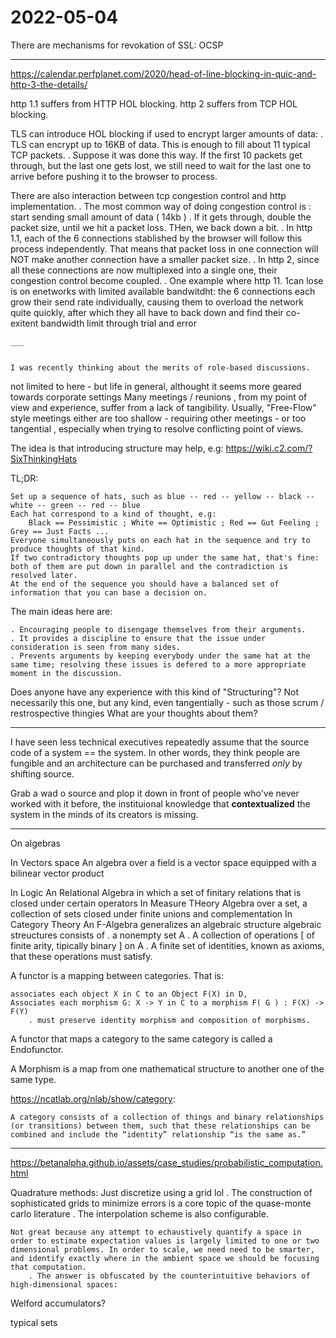 # 2022-05-04

There are mechanisms for revokation of SSL:
    OCSP



___

https://calendar.perfplanet.com/2020/head-of-line-blocking-in-quic-and-http-3-the-details/


http 1.1 suffers from HTTP HOL blocking. 
http 2 suffers from TCP HOL blocking. 


TLS can introduce HOL blocking if used to encrypt larger amounts of data:
    . TLS can encrypt up to 16KB of data. This is enough to fill about 11 typical TCP packets. 
    . Suppose it was done this way. If the first 10 packets get through, but the last one gets lost, we still need to wait for the last one to arrive before pushing it to the browser to process. 

There are also interaction between tcp congestion control and http implementation. 
    . The most common way of doing congestion control is : start sending small amount of data ( 14kb ) . If it gets through, double the packet size, until we hit a packet loss. THen, we back down a bit. 
    . In http 1.1, each of the 6 connections stablished by the browser will follow this process independently. That means that packet loss in one connection will NOT make another connection have a smaller packet size. 
    . In http 2, since all these connections are now multiplexed into a single one, their congestion control become coupled. 
    . One example where http 11. 1can lose is on enetworks with limited available bandwitdht: the 6 connections each grow their send rate individually, causing them to overload the network quite quickly, after which they all have to back down and find their co-exitent bandwidth limit through trial and error



    ___


    I was recently thinking about the merits of role-based discussions.
not limited to  here - but life in general, althought it seems more geared towards corporate settings
Many meetings / reunions , from my point of view and experience, suffer from a lack of tangibility. 
Usually, "Free-Flow" style meetings either are too shallow - requiring other meetings - or too tangential , especially when trying to resolve conflicting point of views.

The idea is that introducing structure may help, e.g: https://wiki.c2.com/?SixThinkingHats

TL;DR:

	Set up a sequence of hats, such as blue -- red -- yellow -- black -- white -- green -- red -- blue
	Each hat correspond to a kind of thought, e.g: 
		Black == Pessimistic ; White == Optimistic ; Red == Gut Feeling ; Grey == Just Facts ...
	Everyone simultaneously puts on each hat in the sequence and try to produce thoughts of that kind.
	If two contradictory thoughts pop up under the same hat, that's fine: both of them are put down in parallel and the contradiction is resolved later.
	At the end of the sequence you should have a balanced set of information that you can base a decision on.


The  main ideas here are:

	. Encouraging people to disengage themselves from their arguments.
	. It provides a discipline to ensure that the issue under consideration is seen from many sides.
	. Prevents arguments by keeping everybody under the same hat at the same time; resolving these issues is defered to a more appropriate moment in the discussion.



Does anyone have any experience with this kind of "Structuring"? Not necessarily this one, but any kind, even tangentially - such as those scrum / restrospective thingies
What are your thoughts about them?




___


I have seen less technical executives repeatedly assume that the source code of a system == the system. In other words, they think people are fungible and an architecture can be purchased and transferred *only* by shifting source.  

Grab a wad o source and plop it down in front of people who've never worked with it before, the instituional knowledge that __contextualized__ the system 
in the minds of its creators is missing. 

 	
 	
___


On algebras

In Vectors space
    An algebra over a field is a vector space equipped with a bilinear vector product 

In Logic
    An Relational Algebra in which a set of finitary relations that is closed under certain operators
In Measure THeory
    Algebra over a set, a collection of sets closed under finite unions and complementation
In Category Theory
    An F-Algebra generalizes an algebraic structure
        algebraic streuctures consists of 
        . a nonempty set A
        . A collection of operations [ of finite arity, tipically binary ] on A
        . A finite set of identities, known as axioms, that these operations must satisfy.
        

A functor is a mapping between categories. That is:

    associates each object X in C to an Object F(X) in D,
    Associates each morphism G: X -> Y in C to a morphism F( G ) : F(X) -> F(Y)
        . must preserve identity morphism and composition of morphisms. 

A functor that maps a category to the same category is called a Endofunctor. 

A Morphism is a map from one mathematical structure to another one of the same type.


https://ncatlab.org/nlab/show/category: 
    
    A category consists of a collection of things and binary relationships (or transitions) between them, such that these relationships can be combined and include the “identity” relationship “is the same as.”


___


https://betanalpha.github.io/assets/case_studies/probabilistic_computation.html


Quadrature methods:
    Just discretize using a grid lol
        . The construction of sophisticated grids to minimize errors is a core topic of the quase-monte carlo literature
        . The interpolation scheme is also configurable.
    
    Not great because any attempt to echaustively quantify a space in order to estimate expectation values is largely limited to one or two dimensional problems. In order to scale, we need need to be smarter, and identify exactly where in the ambient space we should be focusing that computation.
        . The answer is obfuscated by the counterintuitive behaviors of high-dimensional spaces:
    

Welford accumulators?

typical sets

